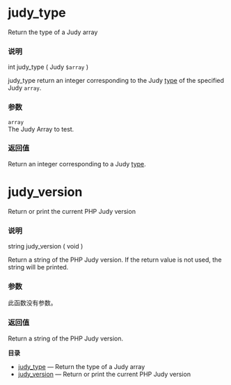 judy\_type
==========

Return the type of a <span class="classname">Judy</span> array

### 说明

<span class="type">int</span> <span class="methodname">judy\_type</span>
( <span class="methodparam"><span class="type">Judy</span>
`$array`</span> )

<span class="function">judy\_type</span> return an integer corresponding
to the Judy <a href="/class/judy.html#" class="link">type</a> of the
specified Judy `array`.

### 参数

`array`  
The <span class="classname">Judy</span> Array to test.

### 返回值

Return an integer corresponding to a Judy
<a href="/class/judy.html#" class="link">type</a>.

judy\_version
=============

Return or print the current PHP Judy version

### 说明

<span class="type">string</span> <span
class="methodname">judy\_version</span> ( <span
class="methodparam">void</span> )

Return a string of the PHP Judy version. If the return value is not
used, the string will be printed.

### 参数

此函数没有参数。

### 返回值

Return a string of the PHP Judy version.

**目录**

-   [judy\_type](/ref/judy.html#judy_type) — Return the type of a Judy
    array
-   [judy\_version](/ref/judy.html#judy_version) — Return or print the
    current PHP Judy version
